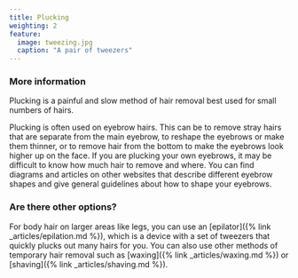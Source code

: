 ```yaml
---
title: Plucking
weighting: 2
feature:
  image: tweezing.jpg
  caption: "A pair of tweezers"
---
```


### More information

Plucking is a painful and slow method of hair removal best used for small numbers of hairs.

Plucking is often used on eyebrow hairs. This can be to remove stray hairs that are separate from the main eyebrow, to reshape the eyebrows or make them thinner, or to remove hair from the bottom to make the eyebrows look higher up on the face. If you are plucking your own eyebrows, it may be difficult to know how much hair to remove and where. You can find diagrams and articles on other websites that describe different eyebrow shapes and give general guidelines about how to shape your eyebrows.

### Are there other options?

For body hair on larger areas like legs, you can use an [epilator]({% link _articles/epilation.md %}), which is a device with a set of tweezers that quickly plucks out many hairs for you. You can also use other methods of temporary hair removal such as [waxing]({% link _articles/waxing.md %}) or [shaving]({% link _articles/shaving.md %}).